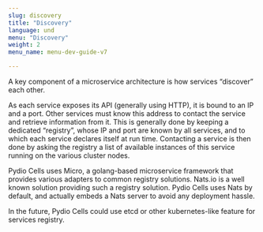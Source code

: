 ```yaml
---
slug: discovery
title: "Discovery"
language: und
menu: "Discovery"
weight: 2
menu_name: menu-dev-guide-v7

---
```


A key component of a microservice architecture is how services “discover” each other.

As each service exposes its API (generally using HTTP), it is bound to an IP and a port. Other services must know this address to contact the service and retrieve information from it. This is generally done by keeping a dedicated “registry”, whose IP and port are known by all services, and to which each service declares itself at run time. Contacting a service is then done by asking the registry a list of available instances of this service running on the various cluster nodes.

Pydio Cells uses Micro, a golang-based microservice framework that provides various adapters to common registry solutions. Nats.io is a well known solution providing such a registry solution. Pydio Cells uses Nats by default, and actually embeds a Nats server to avoid any deployment hassle.

In the future, Pydio Cells could use etcd or other kubernetes-like feature for services registry.
